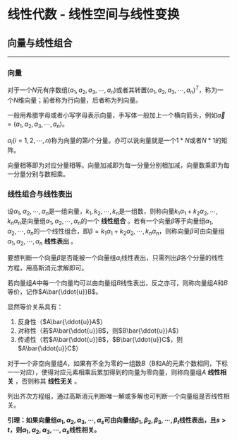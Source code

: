 # 线性代数 - 线性空间与线性变换
## 向量与线性组合
---
### 向量
对于一个$N$元有序数组$(a_1,a_2,a_3,\cdots,a_n)$或者其转置$(a_1,a_2,a_3,\cdots,a_n)^T$，称为一个$N$维向量；前者称为行向量，后者称为列向量。

一般用希腊字母或者小写字母表示向量，手写体一般加上一个横向箭头，例如$\vec{a}=(a_1,a_2,a_3,\cdots,a_n)$。

$a_i(i=1,2,\cdots,n)$称为向量的第$i$个分量。亦可以说向量就是一个$1*N$或者$N*1$的矩阵。

向量相等即为对应分量相等。向量加减即为每一分量分别相加减，向量数乘即为每一分量分别与数相乘。
### 线性组合与线性表出
设$\alpha_1,\alpha_2,\cdots,\alpha_n$是一组向量，$k_1,k_2,\cdots,k_n$是一组数，则称向量$k_1\alpha_1+k_2\alpha_2,\cdots,k_n\alpha_n$是向量组$\alpha_1,\alpha_2,\cdots,\alpha_n$的一个 __线性组合__ 。若有一个向量$\beta$等于向量组$\alpha_1,\alpha_2,\cdots,\alpha_n$的一个线性组合，即$\beta=k_1\alpha_1+k_2\alpha_2,\cdots,k_n\alpha_n$，则称向量$\beta$可由向量组$\alpha_1,\alpha_2,\cdots,\alpha_n$ __线性表出__ 。

要想判断一个向量$\beta$是否能被一个向量组$\alpha_i$线性表出，只需列出$\beta$各个分量的线性方程，用高斯消元求解即可。

若向量组$A$中每一个向量均可以由向量组$B$线性表出，反之亦可，则称向量组$A$和$B$等价，记作$A\bar{\ddot{u}}B$。

显然等价关系具有：
1. 反身性（$A\bar{\ddot{u}}A$）
2. 对称性（若$A\bar{\ddot{u}}B$，则$B\bar{\ddot{u}}A$）
3. 传递性（若$A\bar{\ddot{u}}B$，$B\bar{\ddot{u}}C$，则$A\bar{\ddot{u}}C$）

对于一个非空向量组$A$，如果有不全为零的一组数$B$（B和A的元素个数相同，下标一一对应），使得对应元素相乘后累加得到的向量为零向量，则称向量组$A$ __线性相关__ ，否则称其 __线性无关__ 。

列出齐次方程组，通过高斯消元判断唯一解或多解也可判断一个向量组是否线性相关。

**引理：如果向量组$\alpha_1,\alpha_2,\alpha_3,\cdots,\alpha_s$可由向量组$\beta_1,\beta_2,\beta_3,\cdots,\beta_t$线性表出，且$s>t$，则$\alpha_1,\alpha_2,\alpha_3,\cdots,\alpha_s$线性相关。**